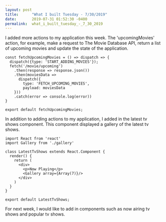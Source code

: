 ```yaml
---
layout: post
title:      "What I built Tuesday - 7/30/2019"
date:       2019-07-31 01:52:30 -0400
permalink:  what_i_built_tuesday_-_7_30_2019
---
```



I added more actions to my application this week. The 'upcomingMovies' action, for example, make a request to The Movie Database API, return a list of upcoming movies and update the state of the application.

```
const fetchUpcomingMovies = () => dispatch => {
  dispatch({type: 'START_ADDING_MOVIES'});
  fetch('/movie/upcoming')
    .then(response => response.json())
    .then(moviesData => 
      dispatch({
        type: 'FETCH_UPCOMING_MOVIES',
        payload: moviesData
    }))
    .catch(error => console.log(error))
}

export default fetchUpcomingMovies;
```

In addition to adding actions to my application, I added in the latest tv shows component. This component displayed a gallery of the latest tv shows. 

```
import React from 'react'
import Gallery from './gallery'
 
class LatestTvShows extends React.Component {
  render() {
    return (
      <div>
        <p>Now Playing</p>
        <Gallery array={Array(7)}/>
      </div>
    )
  }
}

export default LatestTvShows;
```

For next week, I would like to add in components such as now airing tv shows and popular tv shows.

